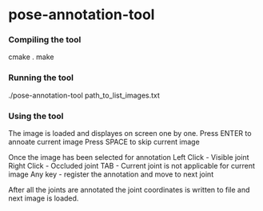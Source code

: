 # pose-annotation-tool

### Compiling the tool
cmake .
make

### Running the tool
./pose-annotation-tool path_to_list_images.txt


### Using the tool
The image is loaded and displayes on screen one by one.
Press ENTER to annoate current image
Press SPACE to skip current image

Once the image has been selected for annotation
Left Click - Visible joint
Right Click - Occluded joint
TAB - Current joint is not applicable for current image
Any key - register the annotation and move to next joint

After all the joints are annotated the joint coordinates is written to file and next image is loaded.

